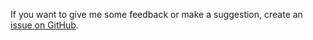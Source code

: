 If you want to give me some feedback or make a suggestion, create an [issue on
GitHub](https://github.com/anandpilania/f3-jwt-middleware/issues/new).